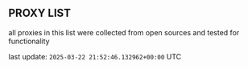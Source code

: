 ## PROXY LIST

all proxies in this list were collected from open sources and tested for functionality

last update: `2025-03-22 21:52:46.132962+00:00` UTC